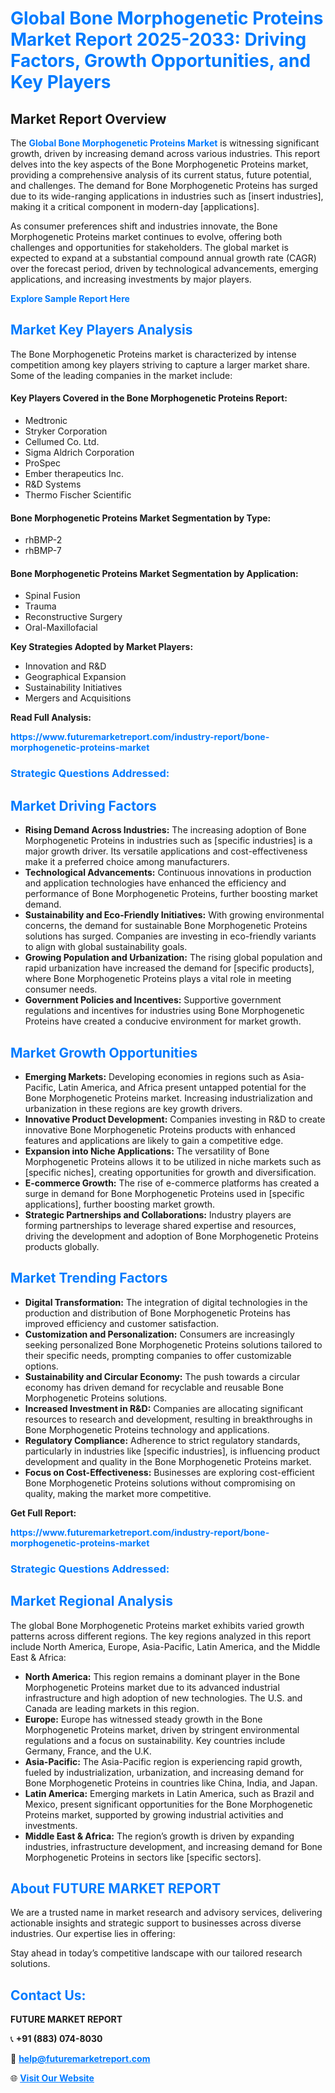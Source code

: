 <h1 style="color: #007BFF;">Global Bone Morphogenetic Proteins Market Report 2025-2033: Driving Factors, Growth Opportunities, and Key Players</h1>

<section id="overview">
<h2>Market Report Overview</h2>
<p>The <a href="https://www.futuremarketreport.com/industry-report/bone-morphogenetic-proteins-market" style="color: #007BFF; text-decoration: none;"><strong>Global Bone Morphogenetic Proteins Market</strong></a> is witnessing significant growth, driven by increasing demand across various industries. This report delves into the key aspects of the Bone Morphogenetic Proteins market, providing a comprehensive analysis of its current status, future potential, and challenges. The demand for Bone Morphogenetic Proteins has surged due to its wide-ranging applications in industries such as [insert industries], making it a critical component in modern-day [applications].</p>
<p>As consumer preferences shift and industries innovate, the Bone Morphogenetic Proteins market continues to evolve, offering both challenges and opportunities for stakeholders. The global market is expected to expand at a substantial compound annual growth rate (CAGR) over the forecast period, driven by technological advancements, emerging applications, and increasing investments by major players.</p>
</section>

<section id="overview">
<p><a href="https://www.futuremarketreport.com/request-sample/reportId=89699" style="color: #007BFF; text-decoration: none;"><strong>Explore Sample Report Here</strong></a></p>
</section>

<section id="key-players">
<h2 style="color: #007BFF;">Market Key Players Analysis</h2>
<p>The Bone Morphogenetic Proteins market is characterized by intense competition among key players striving to capture a larger market share. Some of the leading companies in the market include:</p>
<h4>Key Players Covered in the Bone Morphogenetic Proteins Report:</h4>
<ul><li>Medtronic</li><li>Stryker Corporation</li><li>Cellumed Co. Ltd.</li><li>Sigma Aldrich Corporation</li><li>ProSpec</li><li>Ember therapeutics Inc.</li><li>R&amp;D Systems</li><li>Thermo Fischer Scientific</li></ul>
<h4>Bone Morphogenetic Proteins Market Segmentation by Type:</h4>
<ul><li>rhBMP-2</li><li>rhBMP-7</li></ul>

<h4>Bone Morphogenetic Proteins Market Segmentation by Application:</h4>
<ul><li>Spinal Fusion</li><li>Trauma</li><li>Reconstructive Surgery</li><li>Oral-Maxillofacial</li></ul>
<p><strong>Key Strategies Adopted by Market Players:</strong></p>
<ul>
<li>Innovation and R&D</li>
<li>Geographical Expansion</li>
<li>Sustainability Initiatives</li>
<li>Mergers and Acquisitions</li>
</ul>
</section>

<section>
<p><strong>Read Full Analysis: </strong></p><a href="https://www.futuremarketreport.com/industry-report/bone-morphogenetic-proteins-market" style="color: #007BFF; text-decoration: none;"><strong>https://www.futuremarketreport.com/industry-report/bone-morphogenetic-proteins-market</strong></a>
<h3 style="color: #007BFF;">Strategic Questions Addressed:</h3>
</section>

<section id="driving-factors">
<h2 style="color: #007BFF;">Market Driving Factors</h2>
<ul>
<li><strong>Rising Demand Across Industries:</strong> The increasing adoption of Bone Morphogenetic Proteins in industries such as [specific industries] is a major growth driver. Its versatile applications and cost-effectiveness make it a preferred choice among manufacturers.</li>
<li><strong>Technological Advancements:</strong> Continuous innovations in production and application technologies have enhanced the efficiency and performance of Bone Morphogenetic Proteins, further boosting market demand.</li>
<li><strong>Sustainability and Eco-Friendly Initiatives:</strong> With growing environmental concerns, the demand for sustainable Bone Morphogenetic Proteins solutions has surged. Companies are investing in eco-friendly variants to align with global sustainability goals.</li>
<li><strong>Growing Population and Urbanization:</strong> The rising global population and rapid urbanization have increased the demand for [specific products], where Bone Morphogenetic Proteins plays a vital role in meeting consumer needs.</li>
<li><strong>Government Policies and Incentives:</strong> Supportive government regulations and incentives for industries using Bone Morphogenetic Proteins have created a conducive environment for market growth.</li>
</ul>
</section>

<section id="growth-opportunities">
<h2 style="color: #007BFF;">Market Growth Opportunities</h2>
<ul>
<li><strong>Emerging Markets:</strong> Developing economies in regions such as Asia-Pacific, Latin America, and Africa present untapped potential for the Bone Morphogenetic Proteins market. Increasing industrialization and urbanization in these regions are key growth drivers.</li>
<li><strong>Innovative Product Development:</strong> Companies investing in R&D to create innovative Bone Morphogenetic Proteins products with enhanced features and applications are likely to gain a competitive edge.</li>
<li><strong>Expansion into Niche Applications:</strong> The versatility of Bone Morphogenetic Proteins allows it to be utilized in niche markets such as [specific niches], creating opportunities for growth and diversification.</li>
<li><strong>E-commerce Growth:</strong> The rise of e-commerce platforms has created a surge in demand for Bone Morphogenetic Proteins used in [specific applications], further boosting market growth.</li>
<li><strong>Strategic Partnerships and Collaborations:</strong> Industry players are forming partnerships to leverage shared expertise and resources, driving the development and adoption of Bone Morphogenetic Proteins products globally.</li>
</ul>
</section>

<section id="trending-factors">
<h2 style="color: #007BFF;">Market Trending Factors</h2>
<ul>
<li><strong>Digital Transformation:</strong> The integration of digital technologies in the production and distribution of Bone Morphogenetic Proteins has improved efficiency and customer satisfaction.</li>
<li><strong>Customization and Personalization:</strong> Consumers are increasingly seeking personalized Bone Morphogenetic Proteins solutions tailored to their specific needs, prompting companies to offer customizable options.</li>
<li><strong>Sustainability and Circular Economy:</strong> The push towards a circular economy has driven demand for recyclable and reusable Bone Morphogenetic Proteins solutions.</li>
<li><strong>Increased Investment in R&D:</strong> Companies are allocating significant resources to research and development, resulting in breakthroughs in Bone Morphogenetic Proteins technology and applications.</li>
<li><strong>Regulatory Compliance:</strong> Adherence to strict regulatory standards, particularly in industries like [specific industries], is influencing product development and quality in the Bone Morphogenetic Proteins market.</li>
<li><strong>Focus on Cost-Effectiveness:</strong> Businesses are exploring cost-efficient Bone Morphogenetic Proteins solutions without compromising on quality, making the market more competitive.</li>
</ul>
</section>

<section>
<p><strong>Get Full Report: </strong></p><a href="https://www.futuremarketreport.com/industry-report/bone-morphogenetic-proteins-market" style="color: #007BFF; text-decoration: none;"><strong>https://www.futuremarketreport.com/industry-report/bone-morphogenetic-proteins-market</strong></a>
<h3 style="color: #007BFF;">Strategic Questions Addressed:</h3>
</section>


<section id="regional-analysis">
<h2 style="color: #007BFF;">Market Regional Analysis</h2>
<p>The global Bone Morphogenetic Proteins market exhibits varied growth patterns across different regions. The key regions analyzed in this report include North America, Europe, Asia-Pacific, Latin America, and the Middle East & Africa:</p>
<ul>
<li><strong>North America:</strong> This region remains a dominant player in the Bone Morphogenetic Proteins market due to its advanced industrial infrastructure and high adoption of new technologies. The U.S. and Canada are leading markets in this region.</li>
<li><strong>Europe:</strong> Europe has witnessed steady growth in the Bone Morphogenetic Proteins market, driven by stringent environmental regulations and a focus on sustainability. Key countries include Germany, France, and the U.K.</li>
<li><strong>Asia-Pacific:</strong> The Asia-Pacific region is experiencing rapid growth, fueled by industrialization, urbanization, and increasing demand for Bone Morphogenetic Proteins in countries like China, India, and Japan.</li>
<li><strong>Latin America:</strong> Emerging markets in Latin America, such as Brazil and Mexico, present significant opportunities for the Bone Morphogenetic Proteins market, supported by growing industrial activities and investments.</li>
<li><strong>Middle East & Africa:</strong> The region’s growth is driven by expanding industries, infrastructure development, and increasing demand for Bone Morphogenetic Proteins in sectors like [specific sectors].</li>
</ul>
</section>

<footer>
<h2 style="color: #007BFF;">About FUTURE MARKET REPORT</h2>
<p>We are a trusted name in market research and advisory services, delivering actionable insights and strategic support to businesses across diverse industries. Our expertise lies in offering:</p>

<p>Stay ahead in today’s competitive landscape with our tailored research solutions.</p>

<h2 style="color: #007BFF;">Contact Us:</h2>
<p><strong>FUTURE MARKET REPORT</strong></p>
<p>📞 <strong>+91 (883) 074-8030</strong></p>
<p>📧 <strong><a href="mailto:help@futuremarketreport.com" style="color: #007BFF;">help@futuremarketreport.com</a></strong></p>
<p>🌐 <strong><a href="https://www.futuremarketreport.com/" style="color: #007BFF;">Visit Our Website</a></strong></p>
</footer>